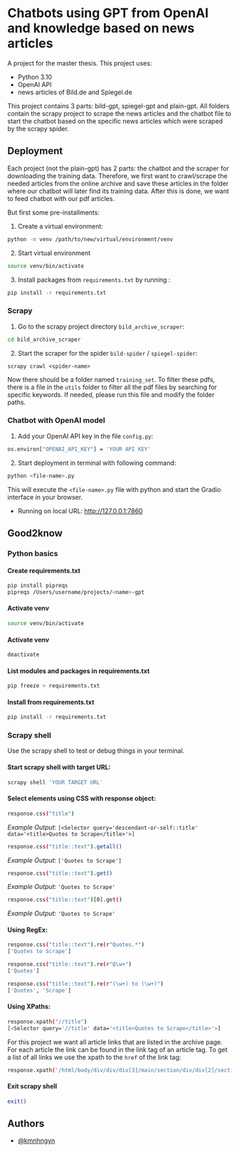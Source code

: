 
# Chatbots using GPT from OpenAI and knowledge based on news articles

A project for the master thesis. This project uses:
* Python 3.10
* OpenAI API
* news articles of Bild.de and Spiegel.de

This project contains 3 parts: bild-gpt, spiegel-gpt and plain-gpt. All folders contain the scrapy project to scrape the news articles and the chatbot file to start the chatbot based on the specific news articles which were scraped by the scrapy spider.

## Deployment
Each project (not the plain-gpt) has 2 parts: the chatbot and the scraper for downloading the training data.
Therefore, we first want to crawl/scrape the needed articles from the online archive and save these articles in the folder where our chatbot will later find its training data.
After this is done, we want to feed chatbot with our pdf articles.

But first some pre-installments:
1. Create a virtual environment:
```bash
python -m venv /path/to/new/virtual/environment/venv
```

2. Start virtual environment
```bash
source venv/bin/activate
```

3. Install packages from `requirements.txt` by running :
```bash
pip install -r requirements.txt
```

### Scrapy
1. Go to the scrapy project directory `bild_archive_scraper`:
```bash
cd bild_archive_scraper
```

2. Start the scraper for the spider `bild-spider` / `spiegel-spider`:
```
scrapy crawl <spider-name>
```
Now there should be a folder named `training_set`. To filter these pdfs, there is a file in the `utils` folder to filter all the pdf files by searching for specific keywords. If needed, please run this file and modify the folder paths.

### Chatbot with OpenAI model
1. Add your OpenAI API key in the file `config.py`: 
```bash
os.environ["OPENAI_API_KEY"] = 'YOUR API KEY'
```

2. Start deployment in terminal with following command:
```bash
python <file-name>.py
```
This will execute the `<file-name>.py` file with python and start the Gradio interface in your browser.
* Running on local URL:  http://127.0.0.1:7860

## Good2know

### Python basics

#### Create requirements.txt
```bash
pip install pipreqs
pipreqs /Users/username/projects/<name>-gpt
```

#### Activate venv
```bash
source venv/bin/activate
```

#### Activate venv
```bash
deactivate
```

#### List modules and packages in requirements.txt
```bash
pip freeze > requirements.txt
```

#### Install from requirements.txt
```bash
pip install -r requirements.txt
```


### Scrapy shell
Use the scrapy shell to test or debug things in your terminal.

#### Start scrapy shell with target URL:
```bash
scrapy shell 'YOUR TARGET URL'
```

#### Select elements using CSS with response object:
```bash
response.css("title")
```
_Example Output:_ `[<Selector query='descendant-or-self::title' data='<title>Quotes to Scrape</title>'>]`

```bash
response.css("title::text").getall()
```
_Example Output:_ `['Quotes to Scrape']`

```bash
response.css("title::text").get()
```
_Example Output:_ `'Quotes to Scrape'`

```bash
response.css("title::text")[0].get()
```
_Example Output:_ `'Quotes to Scrape'`

#### Using RegEx:

```bash
response.css("title::text").re(r"Quotes.*")
['Quotes to Scrape']

response.css("title::text").re(r"Q\w+")
['Quotes']

response.css("title::text").re(r"(\w+) to (\w+)")
['Quotes', 'Scrape']
```

#### Using XPaths:
```bash
response.xpath("//title")
[<Selector query='//title' data='<title>Quotes to Scrape</title>'>]
```

For this project we want all article links that are listed in the archive page. For each article the link can be found in the link tag of an article tag. To get a list of all links we use the xpath to the `href` of the link tag:
```bash
response.xpath('/html/body/div/div/div[3]/main/section/div/div[2]/section/ul/li/article/a/@href').getall()
```

#### Exit scrapy shell
```bash
exit()
```
 
## Authors

- [@kmnhngyn](https://www.github.com/kmnhngyn)

